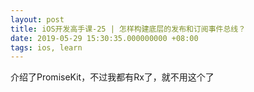 ```yaml
---
layout: post
title: iOS开发高手课-25 | 怎样构建底层的发布和订阅事件总线？
date: 2019-05-29 15:30:35.000000000 +08:00
tags: ios, learn
---
```


介绍了PromiseKit，不过我都有Rx了，就不用这个了